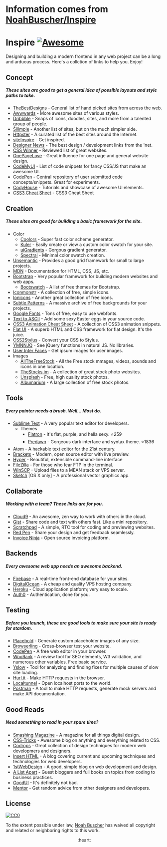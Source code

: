 # Information comes from [NoahBuscher/Inspire](https://github.com/NoahBuscher/Inspire)
Inspire [![Awesome](https://cdn.rawgit.com/sindresorhus/awesome/d7305f38d29fed78fa85652e3a63e154dd8e8829/media/badge.svg)](https://github.com/sindresorhus/awesome)
===

Designing and building a modern frontend in any web project can be a long and arduous process. Here's a collction of links to help you. Enjoy!

## Concept
<h5>These sites are good to get a general idea of possible layouts and style paths to take.</h5>

* [TheBestDesigns](https://www.thebestdesigns.com/) - General list of hand picked sites from across the web.
* [Awwwards](http://www.awwwards.com/) - More awesome sites of various styles.
* [Dribbble](https://dribbble.com/) - Snaps of icons, doodles, sites, and more from a talented group of people.
* [Siiimple](https://siiimple.com/) - Another list of sites, but on the much simpler side.
* [Httpster](http://httpster.net/) - A curated list of the best sites around the Internet.
* [siteInspire](http://www.siteinspire.com/) - Get inspired.
* [Designer News](https://www.designernews.co/) - The best design / development links from the 'net.
* [CSS Winner](http://www.csswinner.com/) - Reviewed list of great websites.
* [OnePageLove](https://onepagelove.com/) - Great influence for one page and general website design.
* [CodeMyUI](https://codemyui.com/) - List of code snippets for fancy CSS/JS that make an awesome UI.
* [CodePen](http://codepen.io/) - Central repository of user submitted code concepts/snippets. Great for experiments.
* [CodyHouse](https://codyhouse.co/) - Tutorials and showcase of awesome UI elements.
* [CSS3 Cheat Sheet](http://www.justinaguilar.com/animations/#) - CSS3 Cheat Sheet

## Creation
<h5>These sites are good for building a basic framework for the site.</h5>

* Color
  * [Coolors](https://coolors.co/) - Super fast color scheme generator.
  * [Kuler](https://color.adobe.com/) - Easily create or view a custom color swatch for your site.
  * [uiGradients](https://uigradients.com/) - Gorgous gradient generator.
  * [Spectral](http://jxnblk.com/Spectral/) - Minimal color swatch creation.
* [Unsemantic](http://unsemantic.com) - Provides a good grid framework for small to large projects.
* [MDN](https://developer.mozilla.org) - Documentation for HTML, CSS, JS, etc.
* [Bootstrap](http://getbootstrap.com) - Very popular framework for building modern websites and web apps.
  * [Bootswatch](http://bootswatch.com) - A list of free themes for Bootstrap.
* [Iconmonstr](http://iconmonstr.com) - A collection of free, simple icons.
* [Ionicons](http://ionicons.com) - Another great collection of free icons.
* [Subtle Patterns](http://subtlepatterns.com) - A massive archive of free backgrounds for your projects.
* [Google Fonts](https://www.google.com/fonts) - Tons of free, easy to use webfonts.
* [Text to ASCII](http://patorjk.com/software/taag/#p=display&f=Graffiti&t=Type%20Something%20) - Add some sexy Easter eggs in your source code.
* [CSS3 Animation Cheat Sheet](http://www.justinaguilar.com/animations/) - A collection of CSS3 animation snippets.
* [Flat UI](http://designmodo.github.io/Flat-UI/) - A superb HTML and CSS framework for flat design. It's the juice.
* [CSS2Stylus](http://css2stylus.com) - Convert your CSS to Stylus.
* [YMNNJQ](http://youmightnotneedjquery.com) - See jQuery functions in natural JS. No libraries.
* [User Inter Faces](http://uifaces.com) - Get ipsum images for user images.
* Images
  * [AllTheFreeStock](http://allthefreestock.com/) - All the Free stock mmages, videos, sounds and icons in one location.
  * [TheStocks.im](http://thestocks.im) - A collection of great stock photo websites.
  * [Unsplash](https://unsplash.com) - Free, high quality stock photos.
  * [Albumarium](http://albumarium.com) - A large collection of free stock photos.

## Tools
<h5>Every painter needs a brush. Well... Most do.</h5>

* [Sublime Text](https://www.sublimetext.com) - A very popular text editor for developers.
  * Themes
    * [Flatron](https://github.com/noahbuscher/Flatron) - It's flat, purple, and hella sexy. :star:259
    * [Predawn](https://github.com/jamiewilson/predawn) - Gorgeous dark interface and syntax theme. :star:1836
* [Atom](https://atom.io) - A hackable text editor for the 21st century.
* [Brackets](http://brackets.io/) - Modern, open source editor with live preview.
* [Hyper](https://hyper.is) - Beautiful, extensible command-line interface
* [FileZilla](https://filezilla-project.org) - For those who fear FTP in the terminal.
* [WinSCP](http://winscp.net) - Upload files to a MEAN stack or VPS server.
* [Sketch](http://www.sketchapp.com/) [OS X only] - A professional vector graphics app.

## Collaborate
<h5>Working with a team? These links are for you.</h5>

* [Cloud9](https://c9.io) - An awesome, zen way to work with others in the cloud.
* [Gist](https://gist.github.com) - Share code and text with others fast. Like a mini repository.
* [Scratchpad](http://scratchpad.io) - A simple, RTC tool for coding and previewing websites.
* [Red Pen](https://redpen.io) - Share your design and get feedback seamlessly.
* [Invoice Ninja](https://www.invoiceninja.com) - Open source invoicing platform.

## Backends
<h5>Every awesome web app needs an awesome backend.</h5>

* [Firebase](https://www.firebase.com) - A real-time front-end database for your sites.
* [DigitalOcean](https://www.digitalocean.com/) - A cheap and quality VPS hosting company.
* [Heroku](https://www.heroku.com) - Cloud application platform; very easy to scale.
* [Auth0](https://auth0.com/) - Authentication, done for you.

## Testing
<h5>Before you launch, these are good tools to make sure your site is ready for stardom.</h5>

* [Placehold](http://placehold.it) - Generate custom placeholder images of any size.
* [Browserling](https://www.browserling.com/) - Cross-browser test your website.
* [CodePen](http://codepen.io) - A free web editor in your browser.
* [WooRank](https://www.woorank.com/) - A review tool for SEO elements, W3 validation, and numerous other variables. Free basic service.
* [Yslow](http://yslow.org) - Tool for analyzing and finding fixes for multiple causes of slow site loading.
* [Hurl.it](https://www.hurl.it/) - Make HTTP requests in the browser.
* [Localtunnel](http://localtunnel.me) - Open localhost ports to the world.
* [Postman](https://www.getpostman.com/) - A tool to make HTTP requests, generate mock servers and make API documentation.

## Good Reads
<h5>Need something to read in your spare time?</h5>

* [Smashing Magazine](http://www.smashingmagazine.com) - A magazine for all things digital design.
* [CSS-Tricks](https://css-tricks.com/) - Awesome blog on anything and everything related to CSS.
* [Codrops](http://tympanus.net/codrops/) - Great collection of design techniques for modern web developmers and designers.
* [Insert HTML](http://www.inserthtml.com) - A blog covering current and upcoming techniques and technologies for web developers.
* [1stWebDesign](http://www.1stwebdesigner.com/blog/) - A good, simple blog on web development and design.
* [A List Apart](http://alistapart.com) - Guest bloggers and full books on topics from coding to business practices.
* [GoodUI](http://goodui.org) - It's definitely not bad.
* [Mentor](http://www.mentor.so/) - Get random advice from other designers and developers.

## License

[![CC0](http://i.creativecommons.org/p/zero/1.0/88x31.png)](http://creativecommons.org/publicdomain/zero/1.0/)

To the extent possible under law, [Noah Buscher](http://noahbuscher.com) has waived all copyright and related or neighboring rights to this work.

<div align="center">:heart:</div>

